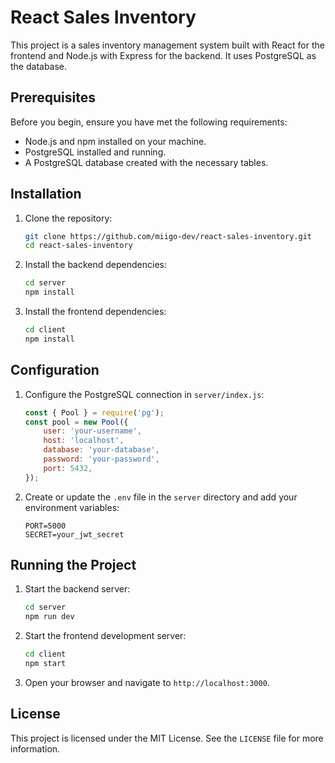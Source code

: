 # React Sales Inventory

This project is a sales inventory management system built with React for the frontend and Node.js with Express for the backend. It uses PostgreSQL as the database.

## Prerequisites

Before you begin, ensure you have met the following requirements:
- Node.js and npm installed on your machine.
- PostgreSQL installed and running.
- A PostgreSQL database created with the necessary tables.

## Installation

1. Clone the repository:
    ```sh
    git clone https://github.com/miigo-dev/react-sales-inventory.git
    cd react-sales-inventory
    ```

2. Install the backend dependencies:
    ```sh
    cd server
    npm install
    ```

3. Install the frontend dependencies:
    ```sh
    cd client
    npm install
    ```

## Configuration

1. Configure the PostgreSQL connection in `server/index.js`:
    ```javascript
    const { Pool } = require('pg');
    const pool = new Pool({
        user: 'your-username',
        host: 'localhost',
        database: 'your-database',
        password: 'your-password',
        port: 5432,
    });
    ```

2. Create or update the `.env` file in the `server` directory and add your environment variables:
    ```env
    PORT=5000
    SECRET=your_jwt_secret
    ```

## Running the Project

1. Start the backend server:
    ```sh
    cd server
    npm run dev
    ```

2. Start the frontend development server:
    ```sh
    cd client
    npm start
    ```

3. Open your browser and navigate to `http://localhost:3000`.

## License

This project is licensed under the MIT License. See the `LICENSE` file for more information.
